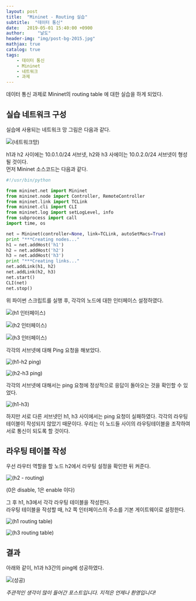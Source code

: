 ```yaml
---
layout: post
title:  "Mininet - Routing 실습"
subtitle:  "데이터 통신"
date:   2019-05-01 15:40:00 +0900
author:     "날도"
header-img: "img/post-bg-2015.jpg"
mathjax: true
catalog: true
tags: 
    - 데이터 통신
    - Mininet
    - 네트워크
    - 과제
---
```


데이터 통신 과제로 Mininet의 routing table 에 대한 실습을 하게 되었다.

## 실습 네트워크 구성

실습에 사용되는 네트워크 망 그림은 다음과 같다.

![(네트워크망)](/img/in-post/post-mininet-routing/0.png)

h1과 h2 사이에는 10.0.1.0/24 서브넷, h2와 h3 사에이는 10.0.2.0/24 서브넷이 형성될 것이다. <br>
먼저 Mininet 소스코드는 다음과 같다.
```python
#!/usr/bin/python

from mininet.net import Mininet
from mininet.node import Controller, RemoteController
from mininet.link import TCLink
from mininet.cli import CLI
from mininet.log import setLogLevel, info
from subprocess import call
import time, os

net = Mininet(controller=None, link=TCLink, autoSetMacs=True)
print "***Creating nodes..."
h1 = net.addHost('h1')
h2 = net.addHost('h2')
h3 = net.addHost('h3')
print "***Creating links..."
net.addLink(h1, h2)
net.addLink(h2, h3)
net.start()
CLI(net)
net.stop()
```

위 파이썬 스크립트를 실행 후, 각각의 노드에 대한 인터페이스 설정하였다.

![(h1 인터페이스)](/img/in-post/post-mininet-routing/1.png)

![(h2 인터페이스)](/img/in-post/post-mininet-routing/2.png)

![(h3 인터페이스)](/img/in-post/post-mininet-routing/3.png)

각각의 서브넷에 대해 Ping 요청을 해보았다.

![(h1-h2 ping)](/img/in-post/post-mininet-routing/4.png)

![(h2-h3 ping)](/img/in-post/post-mininet-routing/5.png)

각각의 서브넷에 대해서는 ping 요청에 정상적으로 응답이 돌아오는 것을 확인할 수 있었다.

![(h1-h3)](/img/in-post/post-mininet-routing/6.png)

하지만 서로 다른 서브넷인 h1, h3 사이에서는 ping 요청이 실패하였다. 각각의 라우팅 테이블이 작성되지 않았기 때문이다. 우리는 이 노드들 사이의 라우팅테이블을 조작하여 서로 통신이 되도록 할 것이다.

## 라우팅 테이블 작성

우선 라우터 역할을 할 노드 h2에서 라우팅 설정을 확인한 뒤 켜준다.

![(h2 - routing)](/img/in-post/post-mininet-routing/7.png)

(0은 disable, 1은 enable 이다)

그 후 h1, h3에서 각각 라우팅 테이블을 작성한다.<br>
라우팅 테이블을 작성할 때, h2 쪽 인터페이스의 주소를 기본 게이트웨이로 설정한다.

![(h1 routing table)](/img/in-post/post-mininet-routing/8.png)

![(h3 routing table)](/img/in-post/post-mininet-routing/9.png)

## 결과

아래와 같이, h1과 h3간의 ping에 성공하였다.

![(성공)](/img/in-post/post-mininet-routing/10.png)

 _주관적인 생각이 많이 들어간 포스트입니다. 지적은 언제나 환영입니다!_
